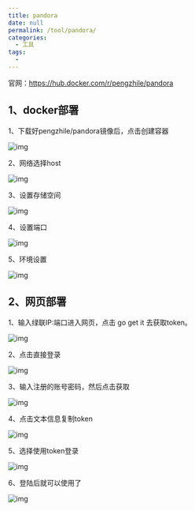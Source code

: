 ```yaml
---
title: pandora
date: null
permalink: /tool/pandora/
categories: 
  - 工具
tags: 
  - 
---
```

官网：<https://hub.docker.com/r/pengzhile/pandora>

## 1、docker部署

1、下载好pengzhile/pandora镜像后，点击创建容器

![img](./img/0101.png)

2、网络选择host

![img](./img/0102.png)

3、设置存储空间

![img](./img/0103.png)

4、设置端口

![img](./img/0104.png)

5、环境设置

![img](./img/0105.png)

## 2、网页部署

1、输入绿联IP:端口进入网页，点击 go get it 去获取token。

![img](./img/0106.png)

2、点击直接登录

![img](./img/0107.png)

3、输入注册的账号密码，然后点击获取

![img](./img/0108.png)

4、点击文本信息复制token

![img](./img/0109.png)

5、选择使用token登录

![img](./img/0110.png)

6、登陆后就可以使用了

![img](./img/0111.png)

